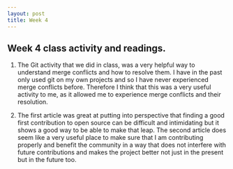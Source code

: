 ```yaml
---
layout: post
title: Week 4
---
```


## Week 4 class activity and readings.

1. The Git activity that we did in class, was a very helpful way to understand merge conflicts and how to resolve them. I have in the past only used git on my own projects and so I have never experienced merge conflicts before. Therefore I think that this was a very useful activity to me, as it allowed me to experience merge conflicts and their resolution.

2. The first article was great at putting into perspective that finding a good first contribution to open source can be difficult and intimidating but it shows a good way to be able to make that leap. The second article does seem like a very useful place to make sure that I am contributing properly and benefit the community in a way that does not interfere with future contributions and makes the project better not just in the present but in the future too.
